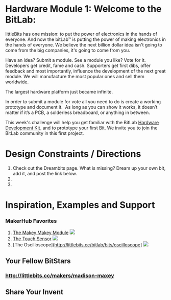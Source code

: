 
# Hardware Module 1: Welcome to the BitLab:

littleBits has one mission: to put the power of electronics in the hands of everyone. And now the bitLab™ is putting the power of making electronics in the hands of everyone. We believe the next billion dollar idea isn't going to come from the big companies, it's going to come from you.

Have an idea? Submit a module. See a module you like? Vote for it. Developers get credit, fame and cash. Supporters get first dibs, offer feedback and most importantly, influence the development of the next great module. We will manufacture the most popular ones and sell them worldwide.

The largest hardware platform just became infinite.

In order to submit a module for vote all you need to do is create a working prototype and document it.  As long as you can show it works, it doesn’t matter if it’s a PCB, a solderless breadboard, or anything in between.  
 
This week's challenge will help you get familiar with the BitLab [Hardware Development Kit.](http://littlebits.cc/kits/hdk) and to prototype your first Bit. We invite you to join the BitLab community in this first project. 

# Design Constraints / Directions
1. Check out the Dreambits page. What is missing? Dream up your own bit, add it, and post the link below. 
2. 
3. 

# Inspiration, Examples and Support

### MakerHub Favorites

1. [The Makey Makey Module](http://littlebits.cc/bitlab/bits/the-makey-makey-module)
![](https://lb-community.s3.amazonaws.com/uploads/lab/image/asset/5421/large_filled_makeymakey_annotated.jpg)
2. [The Touch Sensor](http://littlebits.cc/bitlab/bits/touch-sensor)
![](https://lb-community.s3.amazonaws.com/uploads/lab/image/asset/5377/large_filled_touch_sensor_03.jpg)
3. [The Oscilloscope](http://littlebits.cc/bitlab/bits/oscilloscope]
![](https://lb-community.s3.amazonaws.com/uploads/lab/image/asset/5374/large_filled_IMG_6282__1_.jpg)

## Your Fellow BitStars
### http://littlebits.cc/makers/madison-maxey

### 

## Share Your Invent 





